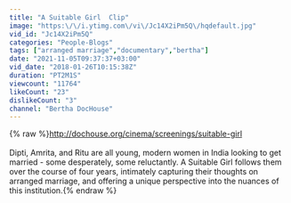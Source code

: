 ```yaml
---
title: "A Suitable Girl  Clip"
image: "https:\/\/i.ytimg.com\/vi\/Jc14X2iPm5Q\/hqdefault.jpg"
vid_id: "Jc14X2iPm5Q"
categories: "People-Blogs"
tags: ["arranged marriage","documentary","bertha"]
date: "2021-11-05T09:37:37+03:00"
vid_date: "2018-01-26T10:15:38Z"
duration: "PT2M1S"
viewcount: "11764"
likeCount: "23"
dislikeCount: "3"
channel: "Bertha DocHouse"
---
```

{% raw %}<a rel="nofollow" target="blank" href="http://dochouse.org/cinema/screenings/suitable-girl">http://dochouse.org/cinema/screenings/suitable-girl</a><br /><br />Dipti, Amrita, and Ritu are all young, modern women in India looking to get married - some desperately, some reluctantly. A Suitable Girl follows them over the course of four years, intimately capturing their thoughts on arranged marriage, and offering a unique perspective into the nuances of this institution.{% endraw %}
